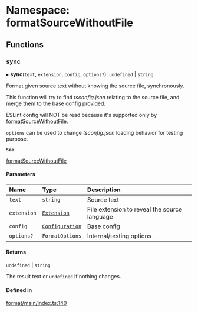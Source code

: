 # Namespace: formatSourceWithoutFile

## Functions

### sync

▸ **sync**(`text`, `extension`, `config`, `options?`): `undefined` \| `string`

Format given source text without knowing the source file, synchronously.

This function will try to find _tsconfig.json_ relating to the source file,
and merge them to the base config provided.

ESLint config will NOT be read because it's supported only by [formatSourceWithoutFile](formatSourceWithoutFile.md).

`options` can be used to change _tsconfig.json_ loading behavior for testing
purpose.

**`See`**

[formatSourceWithoutFile](formatSourceWithoutFile.md)

#### Parameters

| Name | Type | Description |
| :------ | :------ | :------ |
| `text` | `string` | Source text |
| `extension` | [`Extension`](../README.md#extension) | File extension to reveal the source language |
| `config` | [`Configuration`](../interfaces/Configuration.md) | Base config |
| `options?` | `FormatOptions` | Internal/testing options |

#### Returns

`undefined` \| `string`

The result text or `undefined` if nothing changes.

#### Defined in

[format/main/index.ts:140](https://github.com/daidodo/format-imports/blob/c4afd84/src/lib/format/main/index.ts#L140)
